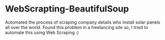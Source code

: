 # WebScrapting-BeautifulSoup
Automated the process of scraping company details who install solar panels all over the world. Found this problem in a freelancing site so, I tried to automate this using Web Scraping :)
